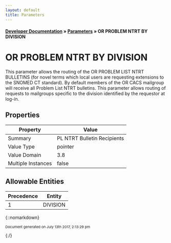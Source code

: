 ```yaml
---
layout: default
title: Parameters
---
```


#### [Developer Documentation](../index) &#187; [Parameters](TableOfContents) &#187; OR PROBLEM NTRT BY DIVISION<br/>
# OR PROBLEM NTRT BY DIVISION

This parameter allows the routing of the OR PROBLEM LIST NTRT BULLETINS (for novel terms which local users are requesting extensions to the SNOMED CT standard). By default members of the OR CACS mailgroup will receive all Problem List NTRT bulletins. This parameter allows routing of requests to mailgroups specific to the division identified by the requestor at log-in.

## Properties

Property | Value
--- | ---
Summary | PL NTRT Bulletin Recipients
Value Type | pointer
Value Domain | 3.8
Multiple Instances | false

## Allowable Entities

Precedence | Entity
--- | ---
1 | DIVISION

{::nomarkdown} <br/><p style="font-size: 11px">Document generated on July 13th 2017, 2:13:29 pm</p>{:/}